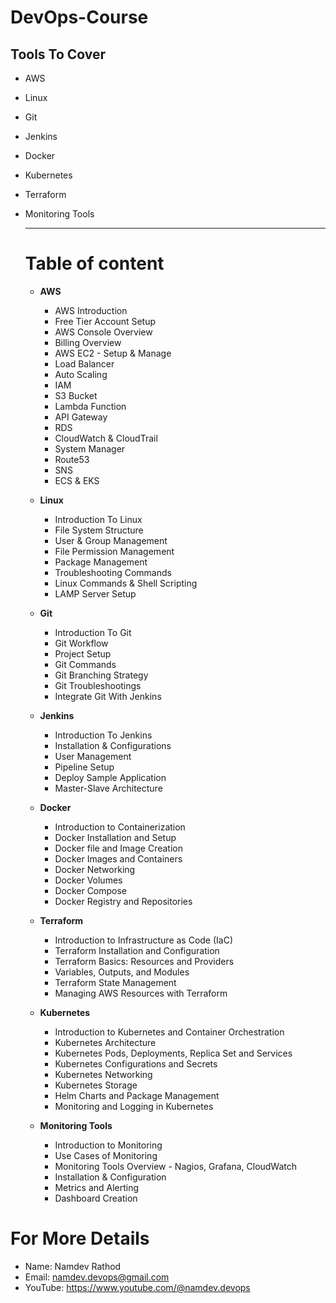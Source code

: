 # DevOps-Course
## Tools To Cover
  - AWS
  - Linux
  - Git
  - Jenkins
  - Docker
  - Kubernetes
  - Terraform
  - Monitoring Tools

    ----------------------------------------------------------------------

    # Table of content
      - **AWS**
        -  AWS Introduction
        -  Free Tier Account Setup
        -  AWS Console Overview
        -  Billing Overview
        -  AWS EC2 - Setup & Manage
        -  Load Balancer
        -  Auto Scaling
        -  IAM
        -  S3 Bucket
        -  Lambda Function
        -  API Gateway
        -  RDS
        -  CloudWatch & CloudTrail
        -  System Manager
        -  Route53
        -  SNS
        -  ECS & EKS
       
      - **Linux**
        - Introduction To Linux
        - File System Structure
        - User & Group Management
        - File Permission Management
        - Package Management
        - Troubleshooting Commands
        - Linux Commands & Shell Scripting
        - LAMP Server Setup

      - **Git**
        - Introduction To Git
        - Git Workflow
        - Project Setup
        - Git Commands
        - Git Branching Strategy
        - Git Troubleshootings
        - Integrate Git With Jenkins
       
      - **Jenkins**
          - Introduction To Jenkins
          - Installation & Configurations
          - User Management
          - Pipeline Setup
          - Deploy Sample Application
          - Master-Slave Architecture

      - **Docker**
          - Introduction to Containerization
          - Docker Installation and Setup
          - Docker file and Image Creation
          - Docker Images and Containers
          - Docker Networking
          - Docker Volumes
          - Docker Compose
          - Docker Registry and Repositories
       
      - **Terraform**
          - Introduction to Infrastructure as Code (IaC)
          - Terraform Installation and Configuration
          - Terraform Basics: Resources and Providers
          - Variables, Outputs, and Modules
          - Terraform State Management
          - Managing AWS Resources with Terraform
       
      - **Kubernetes**
          - Introduction to Kubernetes and Container Orchestration
          - Kubernetes Architecture
          - Kubernetes Pods, Deployments, Replica Set and Services
          - Kubernetes Configurations and Secrets
          - Kubernetes Networking
          - Kubernetes Storage
          - Helm Charts and Package Management
          - Monitoring and Logging in Kubernetes
       
      - **Monitoring Tools**
        - Introduction to Monitoring
        - Use Cases of Monitoring
        - Monitoring Tools Overview - Nagios, Grafana, CloudWatch
        - Installation & Configuration
        - Metrics and Alerting
        - Dashboard Creation
       
# **For More Details**
  - Name: Namdev Rathod
  - Email: namdev.devops@gmail.com
  - YouTube: https://www.youtube.com/@namdev.devops

      
    
    
